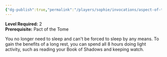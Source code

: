 ```yaml
---
{"dg-publish":true,"permalink":"/players/sophie/invocations/aspect-of-the-moon/","noteIcon":""}
---
```


**Level Required:** 2  
**Prerequisite:** Pact of the Tome  


You no longer need to sleep and can't be forced to sleep by any means. To gain the benefits of a long rest, you can spend all 8 hours doing light activity, such as reading your Book of Shadows and keeping watch.